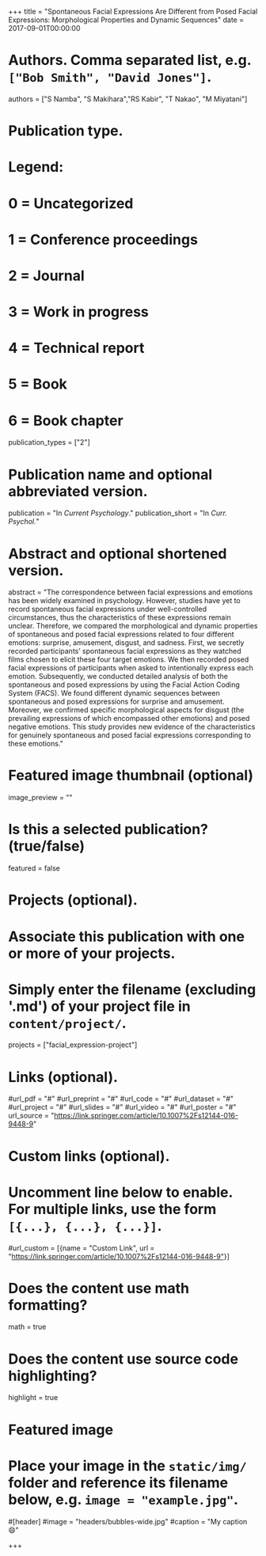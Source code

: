 +++
title = "Spontaneous Facial Expressions Are Different from Posed Facial Expressions: Morphological Properties and Dynamic Sequences"
date = 2017-09-01T00:00:00

# Authors. Comma separated list, e.g. `["Bob Smith", "David Jones"]`.
authors = ["S Namba", "S Makihara","RS Kabir", "T Nakao", "M Miyatani"]

# Publication type.
# Legend:
# 0 = Uncategorized
# 1 = Conference proceedings
# 2 = Journal
# 3 = Work in progress
# 4 = Technical report
# 5 = Book
# 6 = Book chapter
publication_types = ["2"]

# Publication name and optional abbreviated version.
publication = "In *Current Psychology*."
publication_short = "In *Curr. Psychol.*"

# Abstract and optional shortened version.
abstract = "The correspondence between facial expressions and emotions has been widely examined in psychology. However, studies have yet to record spontaneous facial expressions under well-controlled circumstances, thus the characteristics of these expressions remain unclear. Therefore, we compared the morphological and dynamic properties of spontaneous and posed facial expressions related to four different emotions: surprise, amusement, disgust, and sadness. First, we secretly recorded participants’ spontaneous facial expressions as they watched films chosen to elicit these four target emotions. We then recorded posed facial expressions of participants when asked to intentionally express each emotion. Subsequently, we conducted detailed analysis of both the spontaneous and posed expressions by using the Facial Action Coding System (FACS). We found different dynamic sequences between spontaneous and posed expressions for surprise and amusement. Moreover, we confirmed specific morphological aspects for disgust (the prevailing expressions of which encompassed other emotions) and posed negative emotions. This study provides new evidence of the characteristics for genuinely spontaneous and posed facial expressions corresponding to these emotions."

# Featured image thumbnail (optional)
image_preview = ""

# Is this a selected publication? (true/false)
featured = false

# Projects (optional).
#   Associate this publication with one or more of your projects.
#   Simply enter the filename (excluding '.md') of your project file in `content/project/`.
projects = ["facial_expression-project"]

# Links (optional).
#url_pdf = "#"
#url_preprint = "#"
#url_code = "#"
#url_dataset = "#"
#url_project = "#"
#url_slides = "#"
#url_video = "#"
#url_poster = "#"
url_source = "https://link.springer.com/article/10.1007%2Fs12144-016-9448-9"

# Custom links (optional).
#   Uncomment line below to enable. For multiple links, use the form `[{...}, {...}, {...}]`.
#url_custom = [{name = "Custom Link", url = "https://link.springer.com/article/10.1007%2Fs12144-016-9448-9"}]

# Does the content use math formatting?
math = true

# Does the content use source code highlighting?
highlight = true

# Featured image
# Place your image in the `static/img/` folder and reference its filename below, e.g. `image = "example.jpg"`.
#[header]
#image = "headers/bubbles-wide.jpg"
#caption = "My caption :smile:"

+++

